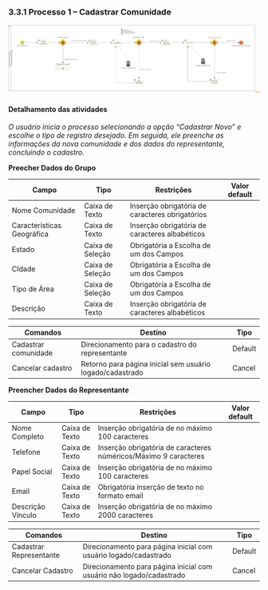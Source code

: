 ### 3.3.1 Processo 1 – Cadastrar Comunidade



![Exemplo de um Modelo BPMN do PROCESSO 1](../processos/imagens/cadastroComunidade.png)

#### Detalhamento das atividades

_O usuário inicia o processo selecionando a opção “Cadastrar Novo” e escolhe o tipo de registro desejado. Em seguida, ele preenche as informações da nova comunidade e dos dados do representante, concluindo o cadastro._


**Preecher Dados do Grupo**

| **Campo**       | **Tipo**         | **Restrições** | **Valor default** |
| ---             | ---              | ---            | ---               |
| Nome Comunidade | Caixa de Texto | Inserção obrigatória de caracteres obrigatórios |                   |
| Características Geográfica | Caixa de Texto | Inserção obrigatória de caracteres albabéticos |                |
| Estado | Caixa de Seleção  | Obrigatória a Escolha de um dos Campos  |           |
| CIdade | Caixa de Seleção  | Obrigatória a Escolha de um dos Campos |           |
| Tipo de Área | Caixa de Seleção  | Obrigatória a Escolha de um dos Campos  |           |
| Descrição | Caixa de Texto | Inserção obrigatória de caracteres albabéticos |                   |


| **Comandos**         |  **Destino**                   | **Tipo** |
| ---                  | ---                            | ---               |
| Cadastrar comunidade | Direcionamento para o cadastro do representante  | Default |
| Cancelar cadastro | Retorno para página inicial sem usuário logado/cadastrado| Cancel |



**Preencher Dados do Representante**

| **Campo**       | **Tipo**         | **Restrições** | **Valor default** |
| ---             | ---              | ---            | ---               |
| Nome Completo | Caixa de Texto | Inserção obrigatória de no máximo 100 caracteres |                   |
| Telefone | Caixa de Texto | Inserção obrigatória de caracteres núméricos/Máximo 9 caracteres |                   |
| Papel Social | Caixa de Texto | Inserção obrigatória de no máximo 100 caracteres |                   |
| Email | Caixa de Texto | Obrigatória inserção de texto no formato email |                   |
| Descrição Vínculo | Caixa de Texto | Inserção obrigatória de no máximo 2000 caracteres |                   |


| **Comandos**         |  **Destino**                   | **Tipo**          |
| ---                  | ---                            | ---               |
| Cadastrar Representante | Direcionamento para página inicial com usuário logado/cadastrado | Default |
| Cancelar Cadastro | Direcionamento para página inicial com usuário não logado/cadastrado | Cancel |
